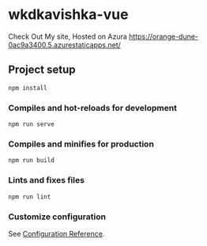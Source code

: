 # wkdkavishka-vue

Check Out My site, Hosted on Azura
https://orange-dune-0ac9a3400.5.azurestaticapps.net/

## Project setup

```
npm install
```

### Compiles and hot-reloads for development

```
npm run serve
```

### Compiles and minifies for production

```
npm run build
```

### Lints and fixes files

```
npm run lint
```

### Customize configuration

See [Configuration Reference](https://cli.vuejs.org/config/).
